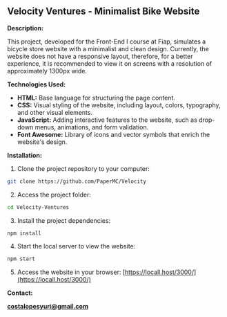 ## Velocity Ventures - Minimalist Bike Website

**Description:**

This project, developed for the Front-End I course at Fiap, simulates a bicycle store website with a minimalist and clean design. Currently, the website does not have a responsive layout, therefore, for a better experience, it is recommended to view it on screens with a resolution of approximately 1300px wide.

**Technologies Used:**

* **HTML:** Base language for structuring the page content.
* **CSS:** Visual styling of the website, including layout, colors, typography, and other visual elements.
* **JavaScript:** Adding interactive features to the website, such as drop-down menus, animations, and form validation.
* **Font Awesome:** Library of icons and vector symbols that enrich the website's design.

**Installation:**

1. Clone the project repository to your computer:

```bash
git clone https://github.com/PaperMC/Velocity
```

2. Access the project folder:

```bash
cd Velocity-Ventures
```

3. Install the project dependencies:

```bash
npm install
```

4. Start the local server to view the website:

```bash
npm start
```

5. Access the website in your browser: [https://locall.host/3000/](https://locall.host/3000/)

**Contact:**

**[costalopesyuri@gmail.com](mailto:costalopesyuri@gmail.com)**

